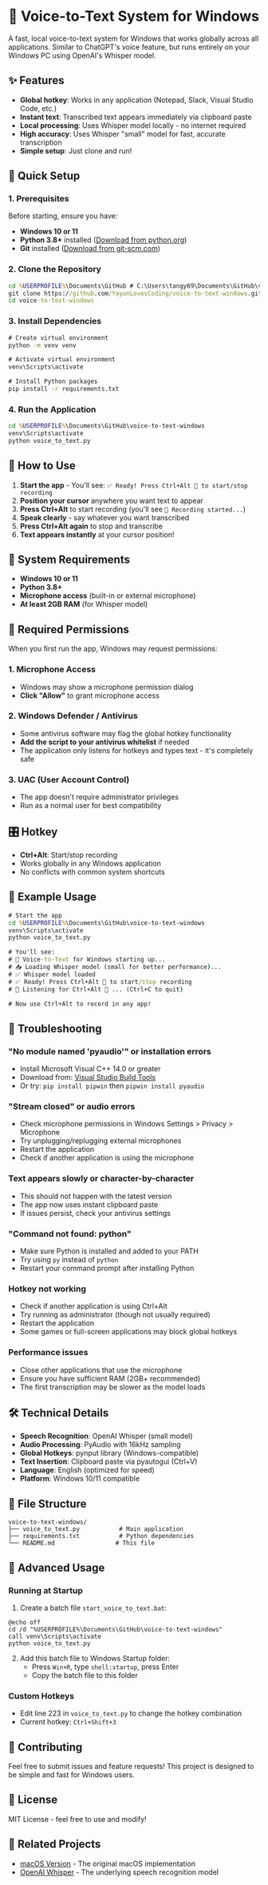 # 🎤 Voice-to-Text System for Windows

A fast, local voice-to-text system for Windows that works globally across all applications. Similar to ChatGPT's voice feature, but runs entirely on your Windows PC using OpenAI's Whisper model.

## ✨ Features

- **Global hotkey**: Works in any application (Notepad, Slack, Visual Studio Code, etc.)
- **Instant text**: Transcribed text appears immediately via clipboard paste
- **Local processing**: Uses Whisper model locally - no internet required
- **High accuracy**: Uses Whisper "small" model for fast, accurate transcription
- **Simple setup**: Just clone and run!

## 🚀 Quick Setup

### 1. Prerequisites

Before starting, ensure you have:
- **Windows 10 or 11**
- **Python 3.8+** installed ([Download from python.org](https://www.python.org/downloads/))
- **Git** installed ([Download from git-scm.com](https://git-scm.com/downloads))

### 2. Clone the Repository
```cmd
cd %USERPROFILE%\Documents\GitHub # C:\Users\tangy69\Documents\GitHub\voice-to-text-windows
git clone https://github.com/YayunLovesCoding/voice-to-text-windows.git
cd voice-to-text-windows
```

### 3. Install Dependencies
```cmd
# Create virtual environment
python -m venv venv

# Activate virtual environment
venv\Scripts\activate

# Install Python packages
pip install -r requirements.txt
```

### 4. Run the Application
```cmd
cd %USERPROFILE%\Documents\GitHub\voice-to-text-windows
venv\Scripts\activate
python voice_to_text.py
```

## 🎯 How to Use

1. **Start the app** - You'll see: `✅ Ready! Press Ctrl+Alt 🎤 to start/stop recording`
2. **Position your cursor** anywhere you want text to appear
3. **Press Ctrl+Alt** to start recording (you'll see `🔴 Recording started...`)
4. **Speak clearly** - say whatever you want transcribed
5. **Press Ctrl+Alt again** to stop and transcribe
6. **Text appears instantly** at your cursor position!

## 🔧 System Requirements

- **Windows 10 or 11**
- **Python 3.8+**
- **Microphone access** (built-in or external microphone)
- **At least 2GB RAM** (for Whisper model)

## 🔐 Required Permissions

When you first run the app, Windows may request permissions:

### 1. Microphone Access
- Windows may show a microphone permission dialog
- **Click "Allow"** to grant microphone access

### 2. Windows Defender / Antivirus
- Some antivirus software may flag the global hotkey functionality
- **Add the script to your antivirus whitelist** if needed
- The application only listens for hotkeys and types text - it's completely safe

### 3. UAC (User Account Control)
- The app doesn't require administrator privileges
- Run as a normal user for best compatibility

## 🎛️ Hotkey

- **Ctrl+Alt**: Start/stop recording
- Works globally in any Windows application
- No conflicts with common system shortcuts

## 📝 Example Usage

```cmd
# Start the app
cd %USERPROFILE%\Documents\GitHub\voice-to-text-windows
venv\Scripts\activate
python voice_to_text.py

# You'll see:
# 🚀 Voice-to-Text for Windows starting up...
# 📥 Loading Whisper model (small for better performance)...
# ✅ Whisper model loaded
# ✅ Ready! Press Ctrl+Alt 🎤 to start/stop recording
# 🎯 Listening for Ctrl+Alt 🎤 ... (Ctrl+C to quit)

# Now use Ctrl+Alt to record in any app!
```

## 🔧 Troubleshooting

### "No module named 'pyaudio'" or installation errors
- Install Microsoft Visual C++ 14.0 or greater
- Download from: [Visual Studio Build Tools](https://visualstudio.microsoft.com/visual-cpp-build-tools/)
- Or try: `pip install pipwin` then `pipwin install pyaudio`

### "Stream closed" or audio errors
- Check microphone permissions in Windows Settings > Privacy > Microphone
- Try unplugging/replugging external microphones
- Restart the application
- Check if another application is using the microphone

### Text appears slowly or character-by-character
- This should not happen with the latest version
- The app now uses instant clipboard paste
- If issues persist, check your antivirus settings

### "Command not found: python"
- Make sure Python is installed and added to your PATH
- Try using `py` instead of `python`
- Restart your command prompt after installing Python

### Hotkey not working
- Check if another application is using Ctrl+Alt
- Try running as administrator (though not usually required)
- Restart the application
- Some games or full-screen applications may block global hotkeys

### Performance issues
- Close other applications that use the microphone
- Ensure you have sufficient RAM (2GB+ recommended)
- The first transcription may be slower as the model loads

## 🛠️ Technical Details

- **Speech Recognition**: OpenAI Whisper (small model)
- **Audio Processing**: PyAudio with 16kHz sampling
- **Global Hotkeys**: pynput library (Windows-compatible)
- **Text Insertion**: Clipboard paste via pyautogui (Ctrl+V)
- **Language**: English (optimized for speed)
- **Platform**: Windows 10/11 compatible

## 📁 File Structure

```
voice-to-text-windows/
├── voice_to_text.py           # Main application
├── requirements.txt           # Python dependencies
└── README.md                 # This file
```

## 🚀 Advanced Usage

### Running at Startup
1. Create a batch file `start_voice_to_text.bat`:
```batch
@echo off
cd /d "%USERPROFILE%\Documents\GitHub\voice-to-text-windows"
call venv\Scripts\activate
python voice_to_text.py
```
2. Add this batch file to Windows Startup folder:
   - Press `Win+R`, type `shell:startup`, press Enter
   - Copy the batch file to this folder

### Custom Hotkeys
- Edit line 223 in `voice_to_text.py` to change the hotkey combination
- Current hotkey: `Ctrl+Shift+3`

## 🤝 Contributing

Feel free to submit issues and feature requests! This project is designed to be simple and fast for Windows users.

## 📄 License

MIT License - feel free to use and modify!

## 🔗 Related Projects

- [macOS Version](../voice-to-text/) - The original macOS implementation
- [OpenAI Whisper](https://github.com/openai/whisper) - The underlying speech recognition model